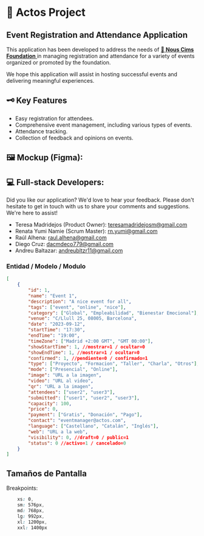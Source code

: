 # 📅 Actos Project

## Event Registration and Attendance Application

This application has been developed to address the needs of <a href='https://www.nouscims.com/' target='_blank'>🔗 **Nous Cims Foundation** </a> in managing registration and attendance for a variety of events organized or promoted by the foundation.

We hope this application will assist in hosting successful events and delivering meaningful experiences.

## 🗝️ Key Features
- Easy registration for attendees.
- Comprehensive event management, including various types of events.
- Attendance tracking.
- Collection of feedback and opinions on events.

## 🖼️ Mockup (Figma):

## 💻 Full-stack Developers:
Did you like our application? We'd love to hear your feedback. Please don't hesitate to get in touch with us to share your comments and suggestions. We're here to assist!

- Teresa Madridejos (Product Owner): teresamadridejosm@gmail.com
- Renata Yumi Namie (Scrum Master): rn.yumi@gmail.com
- Raúl Alhena: raul.alhena@gmail.com
- Diego Cruz: dacmdeco779@gmail.com
- Andreu Baltazar: andreubltzr11@gmail.com

### Entidad / Modelo / Modulo

```JSON
[
    {
        "id": 1,
        "name": "Event 1",
        "description": "A nice event for all",
        "tags": ["event", "online", "nice"],
        "category": ["Global", "Empleabilidad", "Bienestar Emocional"],
        "venue": "C/Llull 25, 08005, Barcelona",
        "date": "2023-09-12",
        "startTime": "17:30",
        "endTime": "19:00",
        "timeZone": ["Madrid +2:00 GMT", "GMT 00:00"],
        "showStartTime": 1, //mostrar=1 / ocultar=0
        "showEndTime": 1, //mostrar=1 / ocultar=0
        "confirmed": 1, //pendiente=0 / confirmado=1
        "type": ["Proyecto", "Formacion", "Taller", "Charla", "Otros"],
        "mode": ["Presencial", "Online"],
        "image": "URL a la imagen",
        "video": "URL al video",
        "qr": "URL a la imagen",
        "attendees": ["user2", "user3"],
        "submitted": ["user1", "user2", "user3"],
        "capacity": 100,
        "price": 0,
        "payment": ["Gratis", "Donación", "Pago"],
        "contact": "eventmanager@actos.com",
        "language": ["Castellano", "Catalán", "Inglés"],
        "web": "URL a la web",
        "visibility": 0, //draft=0 / public=1
        "status": 0 //activo=1 / cancelado=0 
    }
]
```

## Tamaños de Pantalla

Breakpoints:
```CSS
    xs: 0,
    sm: 576px,
    md: 768px,
    lg: 992px,
    xl: 1200px,
    xxl: 1400px
```